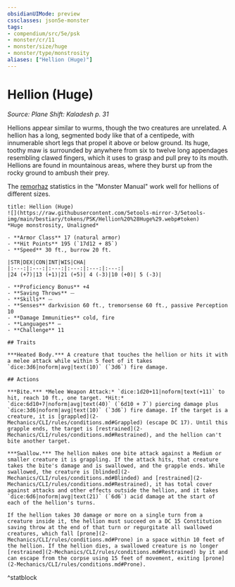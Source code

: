 ```yaml
---
obsidianUIMode: preview
cssclasses: json5e-monster
tags:
- compendium/src/5e/psk
- monster/cr/11
- monster/size/huge
- monster/type/monstrosity
aliases: ["Hellion (Huge)"]
---
```

# Hellion (Huge)
*Source: Plane Shift: Kaladesh p. 31*  

Hellions appear similar to wurms, though the two creatures are unrelated. A hellion has a long, segmented body like that of a centipede, with innumerable short legs that propel it above or below ground. Its huge, toothy maw is surrounded by anywhere from six to twelve long appendages resembling clawed fingers, which it uses to grasp and pull prey to its mouth. Hellions are found in mountainous areas, where they burst up from the rocky ground to ambush their prey.

The [remorhaz](2-Mechanics/CLI/bestiary/monstrosity/remorhaz.md) statistics in the "Monster Manual" work well for hellions of different sizes.

```ad-statblock
title: Hellion (Huge)
![](https://raw.githubusercontent.com/5etools-mirror-3/5etools-img/main/bestiary/tokens/PSK/Hellion%20%28Huge%29.webp#token)
*Huge monstrosity, Unaligned*

- **Armor Class** 17 (natural armor)
- **Hit Points** 195 (`17d12 + 85`)
- **Speed** 30 ft., burrow 20 ft.

|STR|DEX|CON|INT|WIS|CHA|
|:---:|:---:|:---:|:---:|:---:|:---:|
|24 (+7)|13 (+1)|21 (+5)| 4 (-3)|10 (+0)| 5 (-3)|

- **Proficiency Bonus** +4
- **Saving Throws** ⏤
- **Skills** ⏤
- **Senses** darkvision 60 ft., tremorsense 60 ft., passive Perception 10
- **Damage Immunities** cold, fire
- **Languages** —
- **Challenge** 11

## Traits

***Heated Body.*** A creature that touches the hellion or hits it with a melee attack while within 5 feet of it takes `dice:3d6|noform|avg|text(10)` (`3d6`) fire damage.

## Actions

***Bite.*** *Melee Weapon Attack:* `dice:1d20+11|noform|text(+11)` to hit, reach 10 ft., one target. *Hit:* `dice:6d10+7|noform|avg|text(40)` (`6d10 + 7`) piercing damage plus `dice:3d6|noform|avg|text(10)` (`3d6`) fire damage. If the target is a creature, it is [grappled](2-Mechanics/CLI/rules/conditions.md#Grappled) (escape DC 17). Until this grapple ends, the target is [restrained](2-Mechanics/CLI/rules/conditions.md#Restrained), and the hellion can't bite another target.

***Swallow.*** The hellion makes one bite attack against a Medium or smaller creature it is grappling. If the attack hits, that creature takes the bite's damage and is swallowed, and the grapple ends. While swallowed, the creature is [blinded](2-Mechanics/CLI/rules/conditions.md#Blinded) and [restrained](2-Mechanics/CLI/rules/conditions.md#Restrained), it has total cover against attacks and other effects outside the hellion, and it takes `dice:6d6|noform|avg|text(21)` (`6d6`) acid damage at the start of each of the hellion's turns.

If the hellion takes 30 damage or more on a single turn from a creature inside it, the hellion must succeed on a DC 15 Constitution saving throw at the end of that turn or regurgitate all swallowed creatures, which fall [prone](2-Mechanics/CLI/rules/conditions.md#Prone) in a space within 10 feet of the hellion. If the hellion dies, a swallowed creature is no longer [restrained](2-Mechanics/CLI/rules/conditions.md#Restrained) by it and can escape from the corpse using 15 feet of movement, exiting [prone](2-Mechanics/CLI/rules/conditions.md#Prone).
```
^statblock